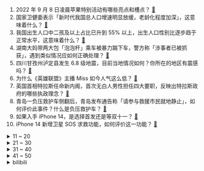 1. 2022 年 9 月 8 日凌晨苹果特别活动有哪些亮点和槽点？ [:link:](https://www.zhihu.com/question/552344513)
2. 国家卫健委表示「新时代我国总人口增速明显放缓，老龄化程度加深」，这意味着什么？ [:link:](https://www.zhihu.com/question/552292908)
3. 我国出生人口中二孩及以上占比已升到 55% 以上，出生人口性别比逐步趋于正常水平，这意味着什么？ [:link:](https://www.zhihu.com/question/552294680)
4. 湖南大妈带两大包「泡泡杆」乘车被暴力踹下车，警方称「涉事者已被抓获」，遇到类似情况应如何正确处理？ [:link:](https://www.zhihu.com/question/552262608)
5. 四川甘孜州泸定县发生 6.8 级地震，目前当地情况如何？你所在的地区有震感吗？ [:link:](https://www.zhihu.com/question/551889682)
6. 为什么《英雄联盟》主播 Miss 如今人气这么低？ [:link:](https://www.zhihu.com/question/375005341)
7. 英国首相特拉斯任命新内阁，首次无白人男性担任四大要职，反映出特拉斯政府的哪些执政理念？ [:link:](https://www.zhihu.com/question/552194017)
8. 青岛一负压救护车侧翻后，青岛发布通告称「请参与救援市民就地静止」，如何评价此事件？什么是负压救护车？ [:link:](https://www.zhihu.com/question/552224209)
9. 如果入手 iPhone 14，是选择首发还是等双十一？ [:link:](https://www.zhihu.com/question/549879624)
10. iPhone 14 新增卫星 SOS 求救功能，如何评价这一功能？ [:link:](https://www.zhihu.com/question/552350688)
<details>
<summary>11 ~ 20</summary>

11. 如何看待郑州市发布通知称「大干 30 天，确保烂尾楼全面复工」？ [:link:](https://www.zhihu.com/question/552289523)
12. 如何评价2022年apple秋季发布会？ [:link:](https://www.zhihu.com/question/552052268)
13. 22-23 赛季欧冠那不勒斯 4:1 利物浦，如何评价这场比赛？ [:link:](https://www.zhihu.com/question/552351889)
14. 如何看待 iG 冠军五人组除 Jackeylove 外，其余四人再未晋级世界赛？ [:link:](https://www.zhihu.com/question/552022238)
15. 边工作边考公，晚上下班累到动都不想动，请问大家都是怎么坚持的？ [:link:](https://www.zhihu.com/question/331496179)
16. 为什么跳水比赛都是头朝下入水？ [:link:](https://www.zhihu.com/question/20396488)
17. 苏小落给 Jackeylove 开两年 800 万的价合理吗？ [:link:](https://www.zhihu.com/question/427660820)
18. 很多 Leader 向我传授职业经验时都说过「bug 是改不完的」，这代表什么含义？ [:link:](https://www.zhihu.com/question/443388212)
19. 盆底肌受损的原因有哪些？产后盆底肌受损如何科学恢复？ [:link:](https://www.zhihu.com/question/551871322)
20. 能问一下，你们减肥的理由吗？ [:link:](https://www.zhihu.com/question/552123814)
</details>
<details>
<summary>21 ~ 30</summary>

21. 一个人的命运真的是注定的吗？ [:link:](https://www.zhihu.com/question/551472891)
22. 高中真的有人是想学就学，不想学就玩然后考上本科的吗？ [:link:](https://www.zhihu.com/question/552127547)
23. 哪些建议可以给大一新生？ [:link:](https://www.zhihu.com/question/551922925)
24. 大学真的就可以放松了吗？ [:link:](https://www.zhihu.com/question/551642359)
25. 你们有过被好朋友借钱的经历吗？ [:link:](https://www.zhihu.com/question/552011776)
26. 2022年有推荐的手机吗？小白如何找到适合自己的手机？ [:link:](https://www.zhihu.com/question/547840116)
27. 如何评价华为Mate 50系列手机发布会上发布搭载的昆仑玻璃？ [:link:](https://www.zhihu.com/question/552053294)
28. 如何评价第二代 AirPods Pro，售价 1899 元，有哪些值得关注的升级，还有哪些槽点？ [:link:](https://www.zhihu.com/question/552350088)
29. 172+ 的高个子女生是一种什么样的感觉？ [:link:](https://www.zhihu.com/question/359726006)
30. 公布疑似南京大屠杀照片的典当行老板称「收到很多死亡威胁，不后悔发视频」，如何看待此事件？ [:link:](https://www.zhihu.com/question/552223162)
</details>
<details>
<summary>31 ~ 40</summary>

31. 有什么可以提升生活幸福感的家电好物？ [:link:](https://www.zhihu.com/question/512807950)
32. 32 岁总裁辞掉百万年薪返乡种辣椒，如何看待这一选择？ [:link:](https://www.zhihu.com/question/552126764)
33. 三亚 00 后老板中秋「扣员工 50 %工资代尽孝」，此行为合法吗？如何评价这种「代尽孝」行为？ [:link:](https://www.zhihu.com/question/552283333)
34. 湖南涉外经济学院教师开「宝马车冲进人行道」已造成 2 人受伤，事故原因是什么？目前情况如何？ [:link:](https://www.zhihu.com/question/552278958)
35. 《隐入尘烟》票房破亿，将给影视创作带来哪些影响？ [:link:](https://www.zhihu.com/question/552184324)
36. 如何看待华为 mate50 系列刚发售就卖光/无货？ [:link:](https://www.zhihu.com/question/552115492)
37. 人们为什么那么喜欢听情歌？ [:link:](https://www.zhihu.com/question/292923756)
38. 克里姆林宫发言人称西方若不取消制裁，俄方无法恢复供气，这可能带来哪些影响？事件后续或将如何发展？ [:link:](https://www.zhihu.com/question/552118083)
39. 新疆石河子是个怎样的城市？ [:link:](https://www.zhihu.com/question/267191270)
40. 青梅煮酒为什么要配青梅，并且要煮酒？ [:link:](https://www.zhihu.com/question/27187643)
</details>
<details>
<summary>41 ~ 50</summary>

41. 博士妈硕士爸，而我却考研失败了，该怎么办？ [:link:](https://www.zhihu.com/question/541921902)
42. 如果每天在 LeetCode 上刷一道题，一年之后会有什么变化？ [:link:](https://www.zhihu.com/question/317046234)
43. 23届秋招，有已经拿到offer的吗？ [:link:](https://www.zhihu.com/question/547550993)
44. 《教父》究竟教会了我们什么？ [:link:](https://www.zhihu.com/question/354147347)
45. 有没有什么车是大家都喜欢但你自己挺讨厌的？ [:link:](https://www.zhihu.com/question/538271377)
46. 媒体称美国「滥用美元霸权输出通胀冲击全球经济」，「冲击」具体表现在哪方面？如何规避美元贬值带来的风险？ [:link:](https://www.zhihu.com/question/552254074)
47. 学生党在初秋怎么穿能给人眼前一亮的感觉？ [:link:](https://www.zhihu.com/question/340281116)
48. 美国新版太空政策文件发布，中方回应「充分暴露其扩军备战、称霸外空的野心」，哪些信息值得关注？ [:link:](https://www.zhihu.com/question/552296098)
49. 盲人申请三年才领到的导盲犬被人「顺走」，基地称已报警，导盲犬领养流程是怎样的？盲人还会遇到哪些阻碍？ [:link:](https://www.zhihu.com/question/552047643)
50. 买了顶楼，跃层，复式的人，现在怎么样了? [:link:](https://www.zhihu.com/question/356667767)
</details><details>
<summary>bilibili</summary>

1. 格斗运动员最怕什么不是强大的对手而是赛前不让喝水，林荷琴vs平田树赛前36小时备战记录。 [:link:](//www.bilibili.com/video/BV1pa41137zp)
2. 科目三:王牌空战 [:link:](//www.bilibili.com/video/BV1SU4y1z7aC)
3. 压力大，容易emo，做什么事都没有兴趣，强烈建议看看这部电影 [:link:](//www.bilibili.com/video/BV1Fg411S7xG)
4. 帅小伙花三天时间，终于把这个超级大麻球做出来了！ [:link:](//www.bilibili.com/video/BV1jP4y1Z7eo)
5. 《奇怪的小店》 [:link:](//www.bilibili.com/video/BV13K411f7dB)
6. 最牛钉子户是怎么算钱的 [:link:](//www.bilibili.com/video/BV1td4y1X7we)
7. 花一年时间才找到的巨大玫瑰龙，掰开脑壳的瞬间，我惊呆了 [:link:](//www.bilibili.com/video/BV1sa411373Q)
8. 大！脑 ！充！ 血！ [:link:](//www.bilibili.com/video/BV1de411g7U6)
9. 千年传承老玩意，中华智慧代代传 [:link:](//www.bilibili.com/video/BV1hG4y167Xb)
10. 《 老 子 不 给 》日语整活版！ [:link:](//www.bilibili.com/video/BV1pe41137wE)
<details>
<summary>11 ~ 20</summary>

11. 狗狗太爱干净有时候真的很麻烦 [:link:](//www.bilibili.com/video/BV1fD4y1B7qz)
12. 听说《荔枝烤鸡》很美味，到底是纯属娱乐还是确有此事？ [:link:](//www.bilibili.com/video/BV1pP411V7x6)
13. 记好啦，我叫碧瑶！～ [:link:](//www.bilibili.com/video/BV1mP4y1f7oB)
14. 我宣布贵阳烙锅可以完胜韩国烤肉！飞儿都把这家店菜单背下来了【怎么这么值ep49-857烙锅】 [:link:](//www.bilibili.com/video/BV1Ye4y1o7pr)
15. 真…弹力人？【不落地舞】 [:link:](//www.bilibili.com/video/BV1wa411G7Wj)
16. 【原神整活】提纳里：你草元素是这么反应的？（有反应了） [:link:](//www.bilibili.com/video/BV12U4y1B7rR)
17. PDD看2000-2009华语金曲榜 前50要跪着看！恐怖如斯！ [:link:](//www.bilibili.com/video/BV13D4y1q77X)
18. 自由潜让我实现了“捡手机自由”😂 [:link:](//www.bilibili.com/video/BV1La41137b2)
19. 原谅房东 [:link:](//www.bilibili.com/video/BV1ua41137YR)
20. 祖 传 手 艺 [:link:](//www.bilibili.com/video/BV1BG4y1B7Jt)
</details>
<details>
<summary>21 ~ 30</summary>

21. 谢谢你 明明可以直接让我买 却还要演一场苦情戏给我看……. [:link:](//www.bilibili.com/video/BV1xV4y1p7G4)
22. 《 变 态 的 大 兔 兔 增 加 了 》 [:link:](//www.bilibili.com/video/BV19g411S7DP)
23. 你遇到过这种局吗？ [:link:](//www.bilibili.com/video/BV1Ue4y1d7sa)
24. 第一次打扮成男友最喜欢的样子！结果居然... [:link:](//www.bilibili.com/video/BV18e41137pk)
25. 中国土狗 个个都是身怀绝技 [:link:](//www.bilibili.com/video/BV1FB4y137cM)
26. “这群人 就是爽文都不敢这么编！” [:link:](//www.bilibili.com/video/BV1ZG4y1B77E)
27. 杰伦和坤坤听完都会沉默的《摸鸡头》 [:link:](//www.bilibili.com/video/BV1he4y1Y7aC)
28. 【瑞克与莫蒂】第六季第一集终于播出，主角莫蒂的原装瑞克揭晓！#207 [:link:](//www.bilibili.com/video/BV1wU4y167Pt)
29. 信息闭塞很可怕！这些都是学霸不愿意公布的学习资源！ [:link:](//www.bilibili.com/video/BV1Yd4y1R7YN)
30. 连环反整蛊！故意让女友在豪宅打碎价值5万的古董？再在她面前穿黑丝！ [:link:](//www.bilibili.com/video/BV1cU4y167s8)
</details>
<details>
<summary>31 ~ 40</summary>

31. 【原神动画】荧：这玩意比弓箭好用多了 [:link:](//www.bilibili.com/video/BV1fG4y167VZ)
32. 老师教给我的不只是知识，还有爱~ [:link:](//www.bilibili.com/video/BV15U4y1z7GT)
33. 【医案寻踪】无糖饮料越喝越胖？全网唯一一个敢说实话的人... [:link:](//www.bilibili.com/video/BV1TV4y1p7GK)
34. 没有不上镜的人，只有不会引导的摄影师 [:link:](//www.bilibili.com/video/BV1de411g71e)
35. 来华30年，我终于拿到了中国绿卡！ [:link:](//www.bilibili.com/video/BV1f14y1W7BU)
36. 好累，被四个男生喜欢。 [:link:](//www.bilibili.com/video/BV1Bd4y1g71t)
37. 【骆歆】现 场 直 击 呼 吸 哥 ！ [:link:](//www.bilibili.com/video/BV1QP4y1o7rK)
38. 天津路边小馆 厨子探店¥206 [:link:](//www.bilibili.com/video/BV1cg411S7os)
39. 我的致郁系男友！ [:link:](//www.bilibili.com/video/BV1jP4y1Z781)
40. “服役期满，现已退役，请批准回家”“批准！” [:link:](//www.bilibili.com/video/BV1RU4y1B7yq)
</details>
<details>
<summary>41 ~ 50</summary>

41. 海南岛：你礼貌吗？ [:link:](//www.bilibili.com/video/BV18B4y1g7xB)
42. 科目三：作毙 [:link:](//www.bilibili.com/video/BV1PG4y1r7JX)
43. “嘎版”《战狼》好看吗？《中华兵王》吐槽 [:link:](//www.bilibili.com/video/BV1cD4y1q72D)
44. 在北京要饭都比别的地方多，学本事还是在大城市 [:link:](//www.bilibili.com/video/BV19Y4y1T7xn)
45. 老年大学手机课2 [:link:](//www.bilibili.com/video/BV1TD4y1z7Jq)
46. 爱岗敬业石墩子，能量守恒诚不欺我！ [:link:](//www.bilibili.com/video/BV1ga41137PK)
47. 我自己剪的时候都没绷住 [:link:](//www.bilibili.com/video/BV1f14y1W7Ux)
48. 靠谱盘点144：最大串子！Uzi激情解说RNG冒泡赛，呼吸哥：终于不用卖票了！ [:link:](//www.bilibili.com/video/BV1xK411f7rh)
49. 刑啊，给我唱小城夏天是吧？ [:link:](//www.bilibili.com/video/BV19t4y1j7Y2)
50. B站首发！实拍立体机动装置正式起飞！那些被我们放弃的梦，总有一天会再次点亮！ [:link:](//www.bilibili.com/video/BV1Nt4y177Lj)
</details>
<details>
<summary>51 ~ 60</summary>

51. 老师：我也要拿人头！！ [:link:](//www.bilibili.com/video/BV1Fe4y1o7Ex)
52. 【许嵩x方文山】神仙组合！“嵩山”联手创作新歌《纸上雪》 [:link:](//www.bilibili.com/video/BV16d4y1G7tY)
53. 纠错指南 [:link:](//www.bilibili.com/video/BV1ZK411Z7DY)
54. 挑战极限的吹糖表演 [:link:](//www.bilibili.com/video/BV1mg411U76b)
55. 当老公破产负债80万，女人决定离家出走 [:link:](//www.bilibili.com/video/BV1ve4y1Y7LL)
56. 三代毒品同框，会是什么样的命运？ [:link:](//www.bilibili.com/video/BV17U4y1z7nc)
57. 【折纸】12年前的我vs现在的我 [:link:](//www.bilibili.com/video/BV1yP411V7az)
58. 男朋友被管太严了会有什么反应呢 [:link:](//www.bilibili.com/video/BV1Rd4y1G7RS)
59. 「科技美学开箱」首发！华为Mate 50 Pro开箱体验 6799元起售、更有Mate 50 RS保时捷设计版12999元 [:link:](//www.bilibili.com/video/BV1xe41137Tj)
60. 下面有请主持人和自己连线！ [:link:](//www.bilibili.com/video/BV1nG411V7eG)
</details>
<details>
<summary>61 ~ 70</summary>

61. 家里突然来了只小猫 没想到... [:link:](//www.bilibili.com/video/BV1NB4y137e1)
62. 阴阳两合，天地色变！ [:link:](//www.bilibili.com/video/BV1TG411V7K9)
63. 这片中国最早的商业禁伐区，现在成了“植物天堂”该有的样子 [:link:](//www.bilibili.com/video/BV15t4y177JG)
64. 科目三之：壮痔陵云 [:link:](//www.bilibili.com/video/BV1DW4y1q7LR)
65. 圆梦童年！挑战1W元通关美食大战老鼠！#2 [:link:](//www.bilibili.com/video/BV1WK411f7YQ)
66. 《因为一个皮肤 精通一个英雄》 [:link:](//www.bilibili.com/video/BV1vB4y1g7M3)
67. 我妹真的很执着 [:link:](//www.bilibili.com/video/BV1Ge411u74m)
68. 羊 肉 天 花 板 [:link:](//www.bilibili.com/video/BV1tV4y1p7ux)
69. 骑行川藏中线，铁皮房自我隔离第二天，中午突发地震目前平安无事 [:link:](//www.bilibili.com/video/BV1DP41137VC)
70. 【基德】中秋特辑：地球和月亮竟然是双胞胎？！解开月球诞生之谜 [:link:](//www.bilibili.com/video/BV1GP4y1Z7S7)
</details>
<details>
<summary>71 ~ 80</summary>

71. 深夜街上最亮的星，温州馄饨车！老板：这车30岁了！ [:link:](//www.bilibili.com/video/BV1ct4y1E7ts)
72. 这已经是我最小的斧头了！ [:link:](//www.bilibili.com/video/BV1JB4y137rt)
73. 【泽元电台】设计师暴力平衡版本，是不是完全站在了玩家对立面？ [:link:](//www.bilibili.com/video/BV1DD4y1B7P2)
74. 米 勒 饭 堂 [:link:](//www.bilibili.com/video/BV1gG411V7KK)
75. 还记得当年被法官认出是初中同学的嫌犯吗？他的人生从此被改变！ [:link:](//www.bilibili.com/video/BV1Vd4y1X7FA)
76. 如果小时候的鸡哥看到现在的自己 [:link:](//www.bilibili.com/video/BV1FB4y137nw)
77. 建议改为《神 鲲 劈 观》 [:link:](//www.bilibili.com/video/BV1qd4y1G7qr)
78. 妖怪要有我这速度，也不至于吃不上唐僧肉了 [:link:](//www.bilibili.com/video/BV1fe4y1d79d)
79. 高智商的人思路有多么的清晰 [:link:](//www.bilibili.com/video/BV1wd4y1V7ug)
80. 【英雄联盟】陈奕迅《孤勇者》全球首唱SHOW [:link:](//www.bilibili.com/video/BV1qd4y1G7zJ)
</details>
<details>
<summary>81 ~ 90</summary>

81. 30秒看不完鬼灭之刃 [:link:](//www.bilibili.com/video/BV1oD4y1B7Wy)
82. 用超轻黏土做一个猪猪塔 [:link:](//www.bilibili.com/video/BV1Je4y1h7Gu)
83. 21年前上映！应该是中国最好的抗日电影，以后很难拍出来了！《紫日》 [:link:](//www.bilibili.com/video/BV1ze4y1Y7ti)
84. 又又又地震了！我的猫又找不到了！！【突然更新的日常】 [:link:](//www.bilibili.com/video/BV1Me4y1a7TY)
85. 【巧克力大街400杀】摆完挂机 简单好抄 [:link:](//www.bilibili.com/video/BV1ud4y1V7c4)
86. 刷新年度国产综艺最高分！《快乐再出发》爆笑解说4.0 [:link:](//www.bilibili.com/video/BV1RG41157LN)
87. 【罗翔】恋物癖“犯病”能脱罪？内衣贼到底是犯罪还是犯病？ [:link:](//www.bilibili.com/video/BV1Wd4y1R7rt)
88. 历史给人类最大的教训，就是人类…… [:link:](//www.bilibili.com/video/BV1vB4y1g7xg)
89. 【原神】氪金游戏？开放世界？一个零氪玩家的游戏分享 [:link:](//www.bilibili.com/video/BV1Vd4y1V74q)
90. 这就是换了7个主人的狗，恶犬还得恶犬治，来放黑豹 [:link:](//www.bilibili.com/video/BV13e4y1o78q)
</details>
<details>
<summary>91 ~ 100</summary>

91. 岳岳暖心回应粉丝问题，拒绝直播间收礼物.mp4 [:link:](//www.bilibili.com/video/BV1Na41137vz)
92. 希望这样的好人可以有好报，一生平安！ [:link:](//www.bilibili.com/video/BV1mP41137Si)
93. 我们家人做擅长的就是采蘑菇了。 [:link:](//www.bilibili.com/video/BV1Ae41137LU)
94. 「小泽」华为Mate50 Pro抢先开箱：银色真机长这样！ [:link:](//www.bilibili.com/video/BV1zd4y1X7Pc)
95. 今儿继续探索美国人去麦当劳都吃什么！难道这就是传说中的“麦乐鸡王”？！ [:link:](//www.bilibili.com/video/BV1wK411f7PS)
96. [实景+3D]hanser邀你来厦门 [:link:](//www.bilibili.com/video/BV1iU4y1z7T5)
97. 苏烈：小飞棍来喽！ [:link:](//www.bilibili.com/video/BV1EP4y1Z7F2)
98. 【原神】日本coser巧可Chocolat入驻B站！ [:link:](//www.bilibili.com/video/BV1Kt4y177Zb)
99. 【苍兰诀番外】我磕的cp已经二胎了 [:link:](//www.bilibili.com/video/BV1mG411G7ow)
100. 学生时代最全攻略书！B站最牛的学习资源都在这儿！学习方法/中学/大学/研究生/考证/留学/成长/求职 | 开学解惑图鉴 [:link:](//www.bilibili.com/video/BV1rY4y1T7Lk)
</details></details>